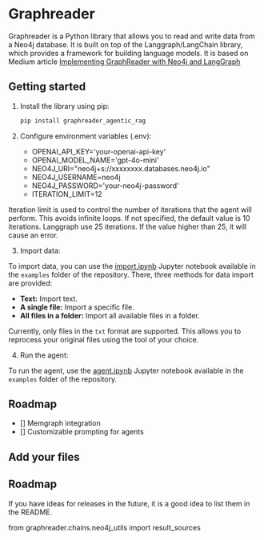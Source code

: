 # Graphreader

Graphreader is a Python library that allows you to read and write data from a Neo4j database. It is built on top of the Langgraph/LangChain library, which provides a framework for building language models. It is based on Medium article [Implementing GraphReader with Neo4j and LangGraph](https://towardsdatascience.com/implementing-graphreader-with-neo4j-and-langgraph-e4c73826a8b7)




## Getting started

1. Install the library using pip:


    ```bash
    pip install graphreader_agentic_rag
    ```

2. Configure environment variables (.env):

    - OPENAI_API_KEY='your-openai-api-key'
    - OPENAI_MODEL_NAME='gpt-4o-mini'
    - NEO4J_URI="neo4j+s://xxxxxxxx.databases.neo4j.io"
    - NEO4J_USERNAME=neo4j
    - NEO4J_PASSWORD='your-neo4j-password'
    - ITERATION_LIMIT=12
    
Iteration limit is used to control the number of iterations that the agent will perform. This avoids infinite loops. If not specified, the default value is 10 iterations. Langgraph use 25 iterations. If the value higher than 25, it will cause an error.

3. Import data:

To import data, you can use the [import.ipynb](https://github.com/cccadet/graphreader_agentic_rag/blob/main/examples/import.ipynb) Jupyter notebook available in the `examples` folder of the repository. There, three methods for data import are provided:

- **Text:** Import text.  
- **A single file:** Import a specific file.  
- **All files in a folder:** Import all available files in a folder.  

Currently, only files in the `txt` format are supported. This allows you to reprocess your original files using the tool of your choice.


4. Run the agent:

To run the agent, use the [agent.ipynb](https://github.com/cccadet/graphreader_agentic_rag/blob/main/examples/agent.ipynb) Jupyter notebook available in the `examples` folder of the repository. 


## Roadmap

   - [] Memgraph integration
   - [] Customizable prompting for agents







   







## Add your files





## Roadmap
If you have ideas for releases in the future, it is a good idea to list them in the README.

from graphreader.chains.neo4j_utils import result_sources

